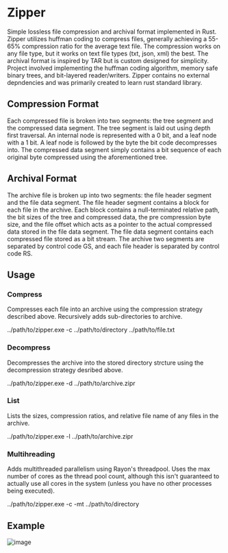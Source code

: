 # Zipper
Simple lossless file compression and archival format implemented in Rust. Zipper utilizes huffman coding to compress files, generally achieving a 55-65% compression ratio for the average text file. The compression works on any file type, but it works on text file types (txt, json, xml) the best. The archival format is inspired by TAR but is custom designed for simplicity. Project involved implementing the huffman coding algorithm, memory safe binary trees, and bit-layered reader/writers. Zipper contains no external depndencies and was primarily created to learn rust standard library.

## Compression Format
Each compressed file is broken into two segments: the tree segment and the compressed data segment. The tree segment is laid out using depth first traversal. An internal node is represented with a 0 bit, and a leaf node with a 1 bit. A leaf node is followed by the byte the bit code decompresses into. The compressed data segment simply contains a bit sequence of each original byte compressed using the aforementioned tree.

## Archival Format
The archive file is broken up into two segments: the file header segment and the file data segment. The file header segment contains a block for each file in the archive. Each block contains a null-terminated relative path, the bit sizes of the tree and compressed data, the pre compression byte size, and the file offset which acts as a pointer to the actual compressed data stored in the file data segment. The file data segment contains each compressed file stored as a bit stream. The archive two segments are separated by control code GS, and each file header is separated by control code RS.

## Usage

### Compress
Compresses each file into an archive using the compression strategy described above. Recursively adds sub-directories to archive.

../path/to/zipper.exe -c ../path/to/directory ../path/to/file.txt

### Decompress
Decompresses the archive into the stored directory strcture using the decompression strategy desribed above.

../path/to/zipper.exe -d ../path/to/archive.zipr

### List
Lists the sizes, compression ratios, and relative file name of any files in the archive. 

../path/to/zipper.exe -l ../path/to/archive.zipr

### Multihreading
Adds multithreaded parallelism using Rayon's threadpool. Uses the max number of cores as the thread pool count, although this isn't guaranteed to actually use all cores in the system (unless you have no other processes being executed).

../path/to/zipper.exe -c -mt ../path/to/directory

## Example
![image](https://user-images.githubusercontent.com/58538077/216788857-6a19c6a2-5770-4857-8392-3fd70f22594b.png)

